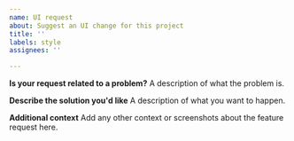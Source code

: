 ```yaml
---
name: UI request
about: Suggest an UI change for this project
title: ''
labels: style
assignees: ''

---
```


**Is your request related to a problem?**
A description of what the problem is.

**Describe the solution you'd like**
A description of what you want to happen.

**Additional context**
Add any other context or screenshots about the feature request here.
